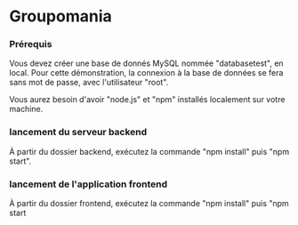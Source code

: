 # Groupomania

### Prérequis

Vous devez créer une base de donnés MySQL nommée "databasetest", en local. Pour cette démonstration, la connexion à la base de données se fera sans mot de passe, avec l'utilisateur "root".

Vous aurez besoin d'avoir "node.js" et "npm" installés localement sur votre machine.

### lancement du serveur backend

À partir du dossier backend, exécutez la commande "npm install" puis "npm start".

### lancement de l'application frontend

À partir du dossier frontend, exécutez la commande "npm install" puis "npm start
